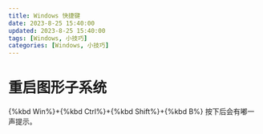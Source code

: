 ```yaml
---
title: Windows 快捷键
date: 2023-8-25 15:40:00
updated: 2023-8-25 15:40:00
tags: [Windows, 小技巧]
categories: [Windows, 小技巧]
---
```


# 重启图形子系统
{%kbd Win%}+{%kbd Ctrl%}+{%kbd Shift%}+{%kbd B%}
按下后会有嘟一声提示。